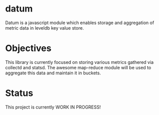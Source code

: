 # datum

Datum is a javascript module which enables storage and aggregation of metric data in leveldb key value store.

# Objectives

This library is currently focused on storing various metrics gathered via collectd and statsd. The awesome map-reduce
module will be used to aggregate this data and maintain it in buckets.

# Status

This project is currently WORK IN PROGRESS!
